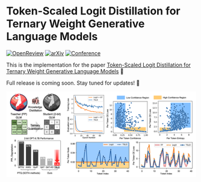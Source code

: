 # Token-Scaled Logit Distillation for Ternary Weight Generative Language Models
[![OpenReview](https://img.shields.io/badge/OpenReview-Paper-blue.svg)](https://openreview.net/forum?id=FUnEkOkodU)
[![arXiv](https://img.shields.io/badge/arXiv-2308.06744-b31b1b.svg)](https://arxiv.org/abs/2308.06744)
[![Conference](https://img.shields.io/badge/NeurIPS-2023-4b44ce.svg)](https://neurips.cc/virtual/2023/poster/72260)

This is the implementation for the paper [Token-Scaled Logit Distillation for Ternary Weight Generative Language Models](https://arxiv.org/abs/2308.06744) 🤗

Full release is coming soon. Stay tuned for updates! 🚀

![overview](figures/overview.png)